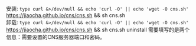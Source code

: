 安装: 
`type curl &>/dev/null && echo 'curl -O' || echo 'wget -O cns.sh'` https://jiaocha.github.io/cns/cns.sh && sh cns.sh  
卸载: 
`type curl &>/dev/null && echo 'curl -O' || echo 'wget -O cns.sh'` https://jiaocha.github.io/cns/cns.sh && sh cns.sh uninstall
需要填写的是两个信息：需要设置的CNS服务器端口和密码。
